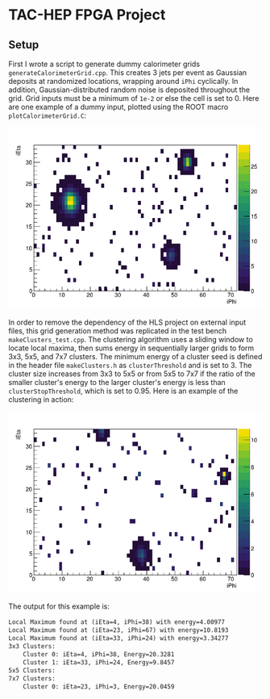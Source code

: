 # TAC-HEP FPGA Project

## Setup

First I wrote a script to generate dummy calorimeter grids `generateCalorimeterGrid.cpp`. 
This creates 3 jets per event as Gaussian deposits at randomized locations, wrapping around `iPhi` cyclically.
In addition, Gaussian-distributed random noise is deposited throughout the grid.
Grid inputs must be a minimum of `1e-2` or else the cell is set to 0.
Here are one example of a dummy input, plotted using the ROOT macro `plotCalorimeterGrid.C`:

![Example 2](./images/caloGrid_2.png)


In order to remove the dependency of the HLS project on external input files, this grid generation method was replicated in the test bench `makeClusters_test.cpp`.
The clustering algorithm uses a sliding window to locate local maxima, then sums energy in sequentially larger grids to form 3x3, 5x5, and 7x7 clusters.
The minimum energy of a cluster seed is defined in the header file `makeClusters.h` as `clusterThreshold` and is set to 3. 
The cluster size increases from 3x3 to 5x5 or from 5x5 to 7x7 if the ratio of the smaller cluster's energy to the larger cluster's energy is less than `clusterStopThreshold`, which is set to 0.95.
Here is an example of the clustering in action:

![Cluster Example](./images/caloGrid_input.png)

The output for this example is:

```
Local Maximum found at (iEta=4, iPhi=38) with energy=4.00977
Local Maximum found at (iEta=23, iPhi=67) with energy=10.8193
Local Maximum found at (iEta=33, iPhi=24) with energy=3.34277
3x3 Clusters:
    Cluster 0: iEta=4, iPhi=38, Energy=20.3281
    Cluster 1: iEta=33, iPhi=24, Energy=9.8457
5x5 Clusters:
7x7 Clusters:
    Cluster 0: iEta=23, iPhi=3, Energy=20.0459
```
